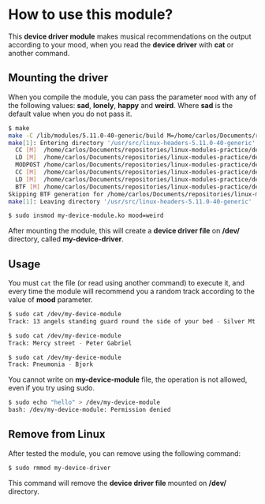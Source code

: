 # How to use this module?
This **device driver module** makes musical recommendations on the output according to your mood, when you read the **device driver** with **cat** or another command.

## Mounting the driver
When you compile the module, you can pass the parameter ``mood`` with any of the following values: **sad**, **lonely**, **happy** and **weird**. Where **sad** is the default value when you do not pass it.

```bash
$ make
make -C /lib/modules/5.11.0-40-generic/build M=/home/carlos/Documents/repositories/linux-modules-practice/device-files modules
make[1]: Entering directory '/usr/src/linux-headers-5.11.0-40-generic'
  CC [M]  /home/carlos/Documents/repositories/linux-modules-practice/device-files/main.o
  LD [M]  /home/carlos/Documents/repositories/linux-modules-practice/device-files/my-device-module.o
  MODPOST /home/carlos/Documents/repositories/linux-modules-practice/device-files/Module.symvers
  CC [M]  /home/carlos/Documents/repositories/linux-modules-practice/device-files/my-device-module.mod.o
  LD [M]  /home/carlos/Documents/repositories/linux-modules-practice/device-files/my-device-module.ko
  BTF [M] /home/carlos/Documents/repositories/linux-modules-practice/device-files/my-device-module.ko
Skipping BTF generation for /home/carlos/Documents/repositories/linux-modules-practice/device-files/my-device-module.ko due to unavailability of vmlinux
make[1]: Leaving directory '/usr/src/linux-headers-5.11.0-40-generic'

$ sudo insmod my-device-module.ko mood=weird
```

After mounting the module, this will create a **device driver file** on **/dev/** directory, called **my-device-driver**.

## Usage
You must ``cat`` the file (or read using another command) to execute it, and every time the module will recommend you a random track according to the value of **mood** parameter.

```bash
$ sudo cat /dev/my-device-module
Track: 13 angels standing guard round the side of your bed - Silver Mt Zion

$ sudo cat /dev/my-device-module
Track: Mercy street - Peter Gabriel

$ sudo cat /dev/my-device-module
Track: Pneumonia - Bjork
```

You cannot write on **my-device-module** file, the operation is not allowed, even if you try using sudo.
```bash
$ sudo echo "hello" > /dev/my-device-module
bash: /dev/my-device-module: Permission denied
```

## Remove from Linux
After tested the module, you can remove using the following command:
```bash
$ sudo rmmod my-device-driver
```

This command will remove the **device driver file** mounted on **/dev/** directory.
